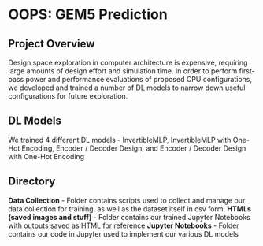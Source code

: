 # OOPS: GEM5 Prediction

## Project Overview

Design space exploration in computer architecture is expensive, requiring large amounts of design effort and simulation time. In order to perform first-pass power and performance evaluations of proposed CPU configurations, we developed and trained a number of DL models to narrow down useful configurations for future exploration.

## DL Models

We trained 4 different DL models - InvertibleMLP, InvertibleMLP with One-Hot Encoding, Encoder / Decoder Design, and Encoder / Decoder Design with One-Hot Encoding

## Directory

**Data Collection** - Folder contains scripts used to collect and manage our data collection for training, as well as the dataset itself in csv form.
**HTMLs (saved images and stuff)** - Folder contains our trained Jupyter Notebooks with outputs saved as HTML for reference
**Jupyter Notebooks** - Folder contains our code in Jupyter used to implement our various DL models
